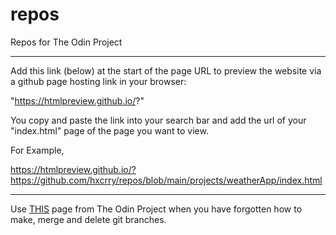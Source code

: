 # repos


Repos for The Odin Project


--------------------------------------------------------------------------------------------------


Add this link (below) at the start of the page URL to preview the website via a github page hosting link in your browser: 

"https://htmlpreview.github.io/?"

You copy and paste the link into your search bar and add the url of your "index.html" page of the page you want to view.

For Example, 

https://htmlpreview.github.io/?https://github.com/hxcrry/repos/blob/main/projects/weatherApp/index.html


--------------------------------------------------------------------------------------------------


Use  <a href="https://www.theodinproject.com/lessons/foundations-revisiting-rock-paper-scissors" target="_blank">THIS</a> page from The Odin Project when you have forgotten how to make, merge and delete git branches.